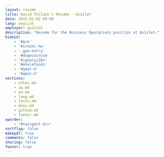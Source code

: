 ```yaml
---
layout: resume
title: David Pollack's Resume - Quizlet
date: 2015-01-02 00:00
lang: english
employer: quizlet
description: "Resume for the Business Operations position at Quizlet."
hideid:
    - '#gre'
    - '#school-hw'
    - '.gpa-entry'
    - '#dogecoincom'
    - '#jqueryi18n'
    - '#wholefoods'
    - '#gmat-4'
    - '#gmat-5'
sections:
    - ethos.md
    - xp.md
    - ed.md
    - lang.md
    - tests.md
    - mooc.md
    - github.md
    - footer.md
xporder:
    - "#navigant-div"
sortflag: false
makepdf: true
comments: false
sharing: false
footer: true
---
```

